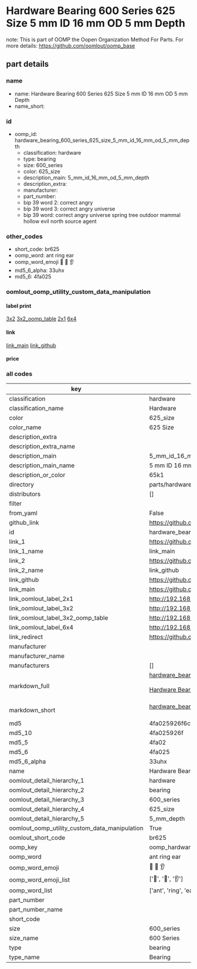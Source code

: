 # Hardware Bearing 600 Series 625 Size 5 mm ID 16 mm OD 5 mm Depth  

note: This is part of OOMP the Oopen Organization Method For Parts. For more details: https://github.com/oomlout/oomp_base

##  part details
  







### name
* name: Hardware Bearing 600 Series 625 Size 5 mm ID 16 mm OD 5 mm Depth
* name_short: 
### id
* oomp_id: hardware_bearing_600_series_625_size_5_mm_id_16_mm_od_5_mm_depth
  * classification: hardware
  * type: bearing
  * size: 600_series
  * color: 625_size
  * description_main: 5_mm_id_16_mm_od_5_mm_depth
  * description_extra: 
  * manufacturer: 
  * part_number: 
  * bip 39 word 2: correct angry
  * bip 39 word 3: correct angry universe
  * bip 39 word: correct angry universe spring tree outdoor mammal hollow evil north source agent

### other_codes
* short_code: br625
* oomp_word: ant ring ear
* oomp_word_emoji :ant: :ring: :ear:
* md5_6_alpha: 33uhx
* md5_6: 4fa025






### oomlout_oomp_utility_custom_data_manipulation
#### label print
[3x2](http://192.168.1.245:1112/?label=oomp%2033uhx)
[3x2_oomp_table](http://192.168.1.108:1112/?label=oomp%2033uhx)
[2x1](http://192.168.1.242:1112/?label=oomp%2033uhx)
[6x4](http://192.168.1.55:1112/?label=oomp%2033uhx)    

#### link

[link_main](https://github.com/oomlout/oomlout_oomp_version_1_messy/tree/main/parts/hardware_bearing_600_series_625_size_5_mm_id_16_mm_od_5_mm_depth) [link_github](https://github.com/oomlout/oomlout_oomp_version_1_messy/tree/main/parts/hardware_bearing_600_series_625_size_5_mm_id_16_mm_od_5_mm_depth)                             

#### price







### all codes 
| key | value |  
| --- | --- |  
| classification | hardware |  
| classification_name | Hardware |  
| color | 625_size |  
| color_name | 625 Size |  
| description_extra |  |  
| description_extra_name |  |  
| description_main | 5_mm_id_16_mm_od_5_mm_depth |  
| description_main_name | 5 mm ID 16 mm OD 5 mm Depth |  
| description_or_color | 65k1 |  
| directory | parts/hardware_bearing_600_series_625_size_5_mm_id_16_mm_od_5_mm_depth |  
| distributors | [] |  
| filter |  |  
| from_yaml | False |  
| github_link | https://github.com/oomlout/oomlout_oomp_part_src/tree/main/parts/hardware_bearing_600_series_625_size_5_mm_id_16_mm_od_5_mm_depth |  
| id | hardware_bearing_600_series_625_size_5_mm_id_16_mm_od_5_mm_depth |  
| link_1 | https://github.com/oomlout/oomlout_oomp_version_1_messy/tree/main/parts/hardware_bearing_600_series_625_size_5_mm_id_16_mm_od_5_mm_depth |  
| link_1_name | link_main |  
| link_2 | https://github.com/oomlout/oomlout_oomp_version_1_messy/tree/main/parts/hardware_bearing_600_series_625_size_5_mm_id_16_mm_od_5_mm_depth |  
| link_2_name | link_github |  
| link_github | https://github.com/oomlout/oomlout_oomp_version_1_messy/tree/main/parts/hardware_bearing_600_series_625_size_5_mm_id_16_mm_od_5_mm_depth |  
| link_main | https://github.com/oomlout/oomlout_oomp_version_1_messy/tree/main/parts/hardware_bearing_600_series_625_size_5_mm_id_16_mm_od_5_mm_depth |  
| link_oomlout_label_2x1 | http://192.168.1.242:1112/?label=oomp%2033uhx |  
| link_oomlout_label_3x2 | http://192.168.1.245:1112/?label=oomp%2033uhx |  
| link_oomlout_label_3x2_oomp_table | http://192.168.1.108:1112/?label=oomp%2033uhx |  
| link_oomlout_label_6x4 | http://192.168.1.55:1112/?label=oomp%2033uhx |  
| link_redirect | https://github.com/oomlout/oomlout_oomp_version_1_messy/tree/main/parts/hardware_bearing_600_series_625_size_5_mm_id_16_mm_od_5_mm_depth |  
| manufacturer |  |  
| manufacturer_name |  |  
| manufacturers | [] |  
| markdown_full | [hardware_bearing_600_series_625_size_5_mm_id_16_mm_od_5_mm_depth](none)<br>[](none)<br>[Hardware Bearing 600 Series 625 Size 5 Mm Id 16 Mm Od 5 Mm Depth](none)<br><br> |  
| markdown_short | [hardware_bearing_600_series_625_size_5_mm_id_16_mm_od_5_mm_depth](none)<br><br> |  
| md5 | 4fa025926f6cf0d674f3fd33db823984 |  
| md5_10 | 4fa025926f |  
| md5_5 | 4fa02 |  
| md5_6 | 4fa025 |  
| md5_6_alpha | 33uhx |  
| name | Hardware Bearing 600 Series 625 Size 5 mm ID 16 mm OD 5 mm Depth |  
| oomlout_detail_hierarchy_1 | hardware |  
| oomlout_detail_hierarchy_2 | bearing |  
| oomlout_detail_hierarchy_3 | 600_series |  
| oomlout_detail_hierarchy_4 | 625_size |  
| oomlout_detail_hierarchy_5 | 5_mm_depth |  
| oomlout_oomp_utility_custom_data_manipulation | True |  
| oomlout_short_code | br625 |  
| oomp_key | oomp_hardware_bearing_600_series_625_size_5_mm_id_16_mm_od_5_mm_depth |  
| oomp_word | ant ring ear |  
| oomp_word_emoji | :ant: :ring: :ear: |  
| oomp_word_emoji_list | [':ant:', ':ring:', ':ear:'] |  
| oomp_word_list | ['ant', 'ring', 'ear'] |  
| part_number |  |  
| part_number_name |  |  
| short_code |  |  
| size | 600_series |  
| size_name | 600 Series |  
| type | bearing |  
| type_name | Bearing |  
